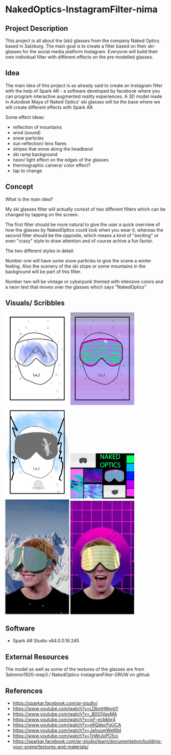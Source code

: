 # NakedOptics-InstagramFilter-nima

## Project Description

This project is all about the (ski) glasses from the company Naked Optics based in Salzburg.
The main goal is to create a filter based on their ski-glasses for the social media platform Instagram.
Everyone will build their own individual filter with different effects on the pre modelled glasses.

## Idea

The main idea of this project is as already said to create an Instagram filter with the help of Spark AR - a software developed by facebook where you can program interactive augmented reality experiences.
A 3D model made in Autodesk Maya of Naked Optics' ski glasses will be the base where we will create different effects with Spark AR.

Some effect ideas:

* reflection of mountains 
* wind (sound)
* snow particles
* sun reflection/ lens flares
* stripes that move along the headband
* ski ramp background
* neon/ light effect on the edges of the glasses
* thermographic camera/ color effect?
* tap to change 

## Concept

What is the main idea?

My ski glasses filter will actually consist of two different filters which can be changed by tapping on the screen.

The first filter should be more natural to give the user a quick overview of how the glasses by NakedOptics could look when you wear it, whereas the second filter should be the opposite, which means a kind of "exciting" or even "crazy" style to draw attention and of course achive a fun factor.

The two different styles in detail:

Number one will have some snow particles to give the scene a winter feeling.
Also the scenery of the ski slope or some mountains in the background will be part of this filter.

Number two will be vintage or cyberpunk themed with intensive colors and a neon text that moves over the glasses which says "NakedOptics"

## Visuals/ Scribbles

<div>
<img src = "./Images/Scribble1.jpg" width = "200">

<img src = "./Images/Scribble2.jpg" width = "200">

<img src = "./Images/Scribble3.jpg" width = "200">

<img src = "./Images/moodboard.jpg" width = "200">

<img src = "./Images/Filter1.jpg" width = "200">

<img src = "./Images/Filter2.jpg" width = "200">
</div>


## Software

* Spark AR Studio v84.0.0.16.245


## External Resources

The model as well as some of the textures of the glasses are from 3ahmnm1920-mep3 /
NakedOptics-InstagramFilter-GRUW on github


## References

* https://sparkar.facebook.com/ar-studio/
* https://www.youtube.com/watch?v=LDbmH8pyjjY
* https://www.youtube.com/watch?v=_B0G1jIaxMA
* https://www.youtube.com/watch?v=lxF-ecbkbr4
* https://www.youtube.com/watch?v=e6QdecFqUCA
* https://www.youtube.com/watch?v=JahuumWeWbI
* https://www.youtube.com/watch?v=TnWrJoPCfco
* https://sparkar.facebook.com/ar-studio/learn/documentation/building-your-scene/textures-and-materials/